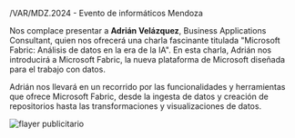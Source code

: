 /VAR/MDZ.2024 - Evento de informáticos Mendoza

Nos complace presentar a **Adrián Velázquez**, Business Applications Consultant, quien nos ofrecerá una charla fascinante titulada "Microsoft Fabric: Análisis de datos en la era de la IA". En esta charla, Adrián nos introducirá a Microsoft Fabric, la nueva plataforma de Microsoft diseñada para el trabajo con datos.

Adrián nos llevará en un recorrido por las funcionalidades y herramientas que ofrece Microsoft Fabric, desde la ingesta de datos y creación de repositorios hasta las transformaciones y visualizaciones de datos.

![flayer publicitario](AdrianVelazquez.png)